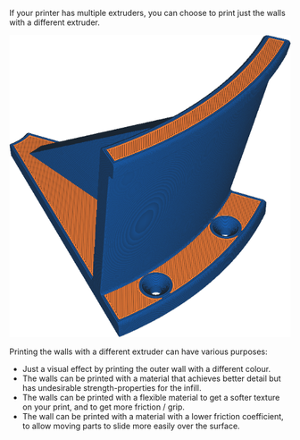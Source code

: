 If your printer has multiple extruders, you can choose to print just the walls with a different extruder.

![The walls are printed in blue, but the rest in orange](images/wall_extruder_nr.png)

Printing the walls with a different extruder can have various purposes:
* Just a visual effect by printing the outer wall with a different colour.
* The walls can be printed with a material that achieves better detail but has undesirable strength-properties for the infill.
* The walls can be printed with a flexible material to get a softer texture on your print, and to get more friction / grip.
* The wall can be printed with a material with a lower friction coefficient, to allow moving parts to slide more easily over the surface.